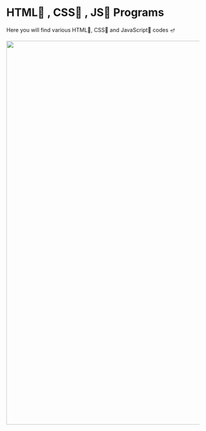 # HTML🧡 , CSS💙 , JS💛 Programs
Here you will find various HTML🧡, CSS💙 and JavaScript💛 codes 🪔
<p>
  <img align ="center" src="https://miro.medium.com/max/5120/1*l4xICbIIYlz1OTymWCoUTw.jpeg" width="1000"/>
</p>
